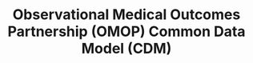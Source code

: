 ---
title: Observational Medical Outcomes Partnership (OMOP) Common Data Model (CDM)
page_id: omop_cdm.md
type: technologies_standards
toc: true
description: A common data model for describing patient-derived demographic, phenotypic and medical information
contributors: [Marion Shadbolt]
affiliations: [US]
---